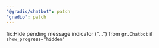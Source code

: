```yaml
---
"@gradio/chatbot": patch
"gradio": patch
---
```


fix:Hide pending message indicator ("...") from `gr.Chatbot` if `show_progress="hidden"`
